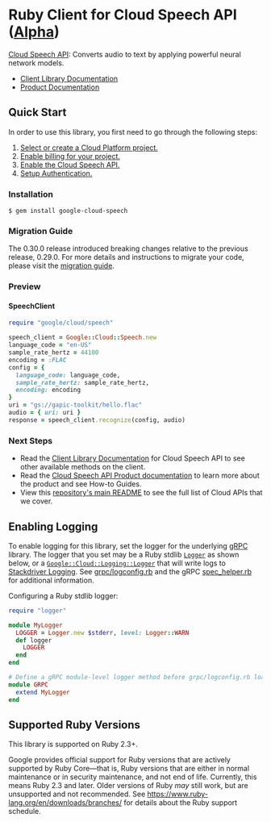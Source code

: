 # Ruby Client for Cloud Speech API ([Alpha](https://github.com/GoogleCloudPlatform/google-cloud-ruby#versioning))

[Cloud Speech API][Product Documentation]:
Converts audio to text by applying powerful neural network models.
- [Client Library Documentation][]
- [Product Documentation][]

## Quick Start
In order to use this library, you first need to go through the following
steps:

1. [Select or create a Cloud Platform project.](https://console.cloud.google.com/project)
2. [Enable billing for your project.](https://cloud.google.com/billing/docs/how-to/modify-project#enable_billing_for_a_project)
3. [Enable the Cloud Speech API.](https://console.cloud.google.com/apis/library/speech.googleapis.com)
4. [Setup Authentication.](https://googlecloudplatform.github.io/google-cloud-ruby/#/docs/google-cloud/master/guides/authentication)

### Installation
```
$ gem install google-cloud-speech
```

### Migration Guide

The 0.30.0 release introduced breaking changes relative to the previous release,
0.29.0. For more details and instructions to migrate your code, please visit the
[migration
guide](https://cloud.google.com/speech-to-text/docs/ruby-client-migration).

### Preview
#### SpeechClient
```rb
require "google/cloud/speech"

speech_client = Google::Cloud::Speech.new
language_code = "en-US"
sample_rate_hertz = 44100
encoding = :FLAC
config = {
  language_code: language_code,
  sample_rate_hertz: sample_rate_hertz,
  encoding: encoding
}
uri = "gs://gapic-toolkit/hello.flac"
audio = { uri: uri }
response = speech_client.recognize(config, audio)
```

### Next Steps
- Read the [Client Library Documentation][] for Cloud Speech API
  to see other available methods on the client.
- Read the [Cloud Speech API Product documentation][Product Documentation]
  to learn more about the product and see How-to Guides.
- View this [repository's main README](https://github.com/GoogleCloudPlatform/google-cloud-ruby/blob/master/README.md)
  to see the full list of Cloud APIs that we cover.

[Client Library Documentation]: https://googlecloudplatform.github.io/google-cloud-ruby/#/docs/google-cloud-speech/latest/google/cloud/speech/v1
[Product Documentation]: https://cloud.google.com/speech

## Enabling Logging

To enable logging for this library, set the logger for the underlying [gRPC](https://github.com/grpc/grpc/tree/master/src/ruby) library.
The logger that you set may be a Ruby stdlib [`Logger`](https://ruby-doc.org/stdlib-2.5.0/libdoc/logger/rdoc/Logger.html) as shown below,
or a [`Google::Cloud::Logging::Logger`](https://googlecloudplatform.github.io/google-cloud-ruby/#/docs/google-cloud-logging/latest/google/cloud/logging/logger)
that will write logs to [Stackdriver Logging](https://cloud.google.com/logging/). See [grpc/logconfig.rb](https://github.com/grpc/grpc/blob/master/src/ruby/lib/grpc/logconfig.rb)
and the gRPC [spec_helper.rb](https://github.com/grpc/grpc/blob/master/src/ruby/spec/spec_helper.rb) for additional information.

Configuring a Ruby stdlib logger:

```ruby
require "logger"

module MyLogger
  LOGGER = Logger.new $stderr, level: Logger::WARN
  def logger
    LOGGER
  end
end

# Define a gRPC module-level logger method before grpc/logconfig.rb loads.
module GRPC
  extend MyLogger
end
```

## Supported Ruby Versions

This library is supported on Ruby 2.3+.

Google provides official support for Ruby versions that are actively supported
by Ruby Core—that is, Ruby versions that are either in normal maintenance or
in security maintenance, and not end of life. Currently, this means Ruby 2.3
and later. Older versions of Ruby _may_ still work, but are unsupported and not
recommended. See https://www.ruby-lang.org/en/downloads/branches/ for details
about the Ruby support schedule.
